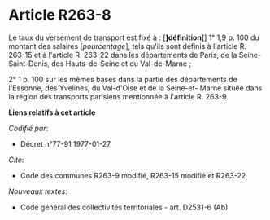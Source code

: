 # Article R263-8

Le taux du versement de transport est fixé à : [**]définition[**]        1° 1,9 p. 100 du montant des salaires
[*pourcentage*], tels qu'ils sont définis à l'article R. 263-15 et à l'article R. 263-22 dans les départements de Paris, de
la Seine-Saint-Denis, des Hauts-de-Seine et du Val-de-Marne ;

2° 1 p. 100 sur les mêmes bases dans la partie des départements de l'Essonne, des Yvelines, du Val-d'Oise et de la Seine-et-
Marne située dans la région des transports parisiens mentionnée à l'article R. 263-9.

**Liens relatifs à cet article**

_Codifié par_:

  - Décret n°77-91 1977-01-27

_Cite_:

  - Code des communes R263-9 modifié, R263-15 modifié et R263-22

_Nouveaux textes_:

  - Code général des collectivités territoriales - art. D2531-6 (Ab)
